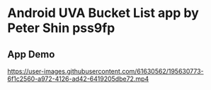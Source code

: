 # Android UVA Bucket List app by Peter Shin pss9fp
## App Demo
https://user-images.githubusercontent.com/61630562/195630773-6f1c2560-a972-4126-ad42-6419205dbe72.mp4

